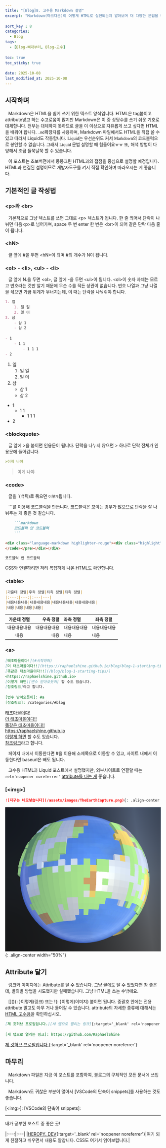 ```yaml
---
title: "[Blog]8. 고수용 Markdown 설명"
excerpt: "Markdown(마크다운)이 어떻게 HTML로 실현되는지 알아보며 더 다양한 문법을 배운다."

sort_key : 8
categories:
  - Blog
tags:
  - [Blog-뼈대부터, Blog-고수]

toc: true
toc_sticky: true

date: 2025-10-08
last_modified_at: 2025-10-08
---
```

## 시작하며
⠀Markdown은 HTML을 쉽게 쓰기 위한 텍스트 양식입니다. HTML은 tag붙이고 attribute넣고 하는 수고로움이 많지만 Markdown은 이 중 상당수를 쓰기 쉬운 기호로 대체합니다. 전부는 대체하지 못하므로 글을 이 이상으로 자유롭게 쓰고 싶다면 HTML을 배워야 합니다. `.md`확장자를 사용하며, Markdown 파일에서도 HTML을 직접 쓸 수 있고 따라서 Liquid도 작동합니다. <span style='font-family:OngleipParkDahyeon'>Liquid는 우선순위도 커서 Markdown의 코드블럭으로 봉인할 수 없습니다. 그래서 Liquid 문법 설명할 때 힘들어요ㅠㅠ</span> 또, 해석 방법이 다양해서 조금 들쭉날쭉 할 수 있습니다.

⠀이 포스트는 초보버전에서 뭉뚱그린 HTML과의 접점을 중심으로 설명할 예정입니다. HTML과 연결된 설명이므로 개발자도구를 켜서 직접 확인하며 따라오시는 게 좋습니다.

## 기본적인 글 작성법
### \<p>와 \<br>
⠀기본적으로 그냥 텍스트를 쓰면 그대로 \<p> 텍스트가 됩니다. 한 줄 띄어서 단락이 나뉘면 다음\<p>로 넘어가며, space 두 번 enter 한 번은 \<br>이 되어 같은 단락 다음 줄이 됩니다.

### \<hN>
⠀글 앞에 #을 두면 \<hN>이 되며 #의 개수가 N이 됩니다.

### \<ol> - \<li>, \<ul> - \<li>
⠀글 앞에 N.을 두면 \<ol>, 글 앞에 -을 두면 \<ul>이 됩니다. \<ol>이 숫자 자체는 모르고 번호라는 것만 알기 때문에 무슨 수를 적든 상관이 없습니다. 번호 나열과 그냥 나열을 섞으면 가끔 위계가 무너지는데, 이 때는 단락을 나눠줘야 합니다.
```markdown
1. 일
    1. 일 일
    2. 일 이
3. 삼
    - 삼 1
    - 삼 2

- 1
    - 1 1
        - 1 1 1
- 2
```
1. 일
    1. 일 일
    2. 일 이
3. 삼
    - 삼 1
    - 삼 2

- 1
    - 1 1
        - 1 1 1
- 2

### \<blockquote>
⠀글 앞에 >을 붙이면 인용문이 됩니다. 단락을 나누지 않으면 > 하나로 단락 전체가 인용문에 들어갑니다.
```markdown
>이게 나야
```
>이게 나야

### \<code>
⠀글을 \`(백틱)로 묶으면 `이렇게`됩니다. 

⠀\`\`\`를 이용해 코드블럭을 만듭니다. 코드블럭은 꼬이는 경우가 많으므로 단락을 잘 나눠주는 게 좋은 것 같습니다.

```markdown
    ```markdown
    코드블럭 안 코드블럭
    ```
```

```html
<div class="language-markdown highlighter-rouge"><div class="highlight"><pre class="highlight"><button title="Copy to clipboard" class="clipboard-copy-button"><span class="sr-only">Copy code</span><i class="far fa-fw fa-copy"></i><i class="fas fa-fw fa-check copied"></i></button><code>코드블럭 안 코드블럭
</code></pre></div></div>
```

```markdown
코드블럭 안 코드블럭
```

CSS와 연결하려면 저리 복잡하게 나온 HTML도 확인합니다.

### \<table>
```markdown
|가운데 정렬|우측 정렬|좌측 정렬|좌측 정렬|
|:---:|---:|:---|---|
|내용내용내용|내용내용내용|내용내용내용|내용내용내용|
|내용|내용|내용|내용|
```

|가운데 정렬|우측 정렬|좌측 정렬|좌측 정렬|
|:---:|---:|:---|---|
|내용내용내용|내용내용내용|내용내용내용|내용내용내용|
|내용|내용|내용|내용|

### \<a>
```markdown
[태초마을이다!](#시작하며)  
[더 태초마을이다!!](https://raphaelshine.github.io/blog/blog-1-starting-tips/)  
[똑같은 태초마을이다!!](/blog/blog-1-starting-tips/)  
<https://raphaelshine.github.io>  
[이렇게 하면][변수 받아오듯이] 할 수도 있습니다.  
[참조링크]라고 합니다.

[변수 받아오듯이]: #a  
[참조링크]: /categories/#blog
```
[태초마을이다!](#시작하며)  
[더 태초마을이다!!](https://raphaelshine.github.io/blog/blog-1-starting-tips/)  
[똑같은 태초마을이다!!](/blog/blog-1-starting-tips/)  
<https://raphaelshine.github.io>  
[이렇게 하면][변수 받아오듯이] 할 수도 있습니다.  
[참조링크]라고 합니다.

[변수 받아오듯이]: #a  
[참조링크]: /categories/#blog

⠀페이지 내에서 이동한다면 #을 이용해 소제목으로 이동할 수 있고, 사이트 내에서 이동한다면 baseurl은 빼도 됩니다.

⠀고수용 HTML과 Liquid 포스트에서 설명했지만, 외부사이트로 연결할 때는 `rel='noopener noreferrer'` [attribute를 다는 게](#attribute-달기) 좋습니다.
### [\<img>]
```markdown
![지구는 네모낳습니다](/assets/images/TheEarthCapture.png){: .align-center width="50%"}
```
![지구는 네모낳습니다](/assets/images/TheEarthCapture.png){: .align-center width="50%"}
## Attribute 달기
⠀링크와 이미지에는 Attribute를 달 수 있습니다. 그냥 글에도 달 수 있었다면 참 좋은데, 별의별 방법을 시도했지만 실패했습니다. 그냥 HTML을 쓰는 수밖에요.

⠀\[](){: }이렇게(링크) 또는 \![](){: }이렇게(이미지) 붙이면 됩니다. 중괄호 안에는 전용 attribute 말고도 아무 거나 들어갈 수 있습니다. attribute의 자세한 종류에 대해서는 [HTML 고수용](/blog/blog-7-hard-html-and-liquid/#내용-tag)을 확인하십시오.

```markdown
[제 깃허브 프로필입니다.][새 탭으로 열리는 링크]{:target='_blank' rel='noopener noreferrer'}

[새 탭으로 열리는 링크]: https://github.com/RaphaelShine
```
[제 깃허브 프로필입니다.][새 탭으로 열리는 링크]{:target='_blank' rel='noopener noreferrer'}

[새 탭으로 열리는 링크]: https://github.com/RaphaelShine

## 마무리
⠀Markdown 파일은 지금 이 포스트를 포함하여, 블로그의 구체적인 모든 문서에 쓰입니다. 

⠀Markdown도 귀찮은 부분이 많아서 [VSCode의 단축어 snippets]를 사용하는 것도 좋습니다. 

[\<img>]:
[VSCode의 단축어 snippets]: 

***
내가 공부한 포스트 중 좋은 곳!

|:---:|:---|
|[HEROPY. DEV](https://www.heropy.dev/p/B74sNE){:target='_blank' rel='noopener noreferrer'}|여기 되게 친절하고 쉬우면서 내용도 알찹니다. CSS도 여기서 읽어보렵니다.|